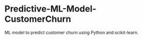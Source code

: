 # Predictive-ML-Model-CustomerChurn
ML model to predict customer churn using Python and scikit-learn.
